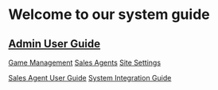  <!-- TITLE: Bonobo LottoSuite System Guide -->
<!-- SUBTITLE: A complete guide on developing and deploying LottoRace installations-->



# Welcome to our system guide
## [Admin User Guide](/administration "title text!")
[Game Management](/administration/games "title text!")
[Sales Agents](/administration/agents "title text!")
[Site Settings](/administration/games "title text!")



[Sales Agent User Guide](sales-agent-guide/ "title text!")
[System Integration Guide](http://docs.bonoboplc.com:4567/)


